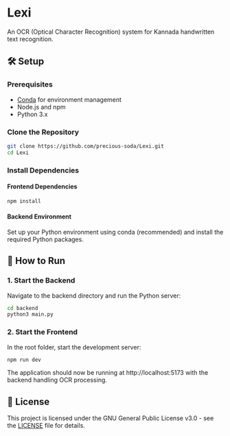 # Lexi

An OCR (Optical Character Recognition) system for Kannada handwritten text recognition.

##  🛠️ Setup

### Prerequisites
- [Conda](https://docs.conda.io/projects/conda/en/stable/user-guide/install/linux.html) for environment management
- Node.js and npm
- Python 3.x

### Clone the Repository

```bash
git clone https://github.com/precious-soda/Lexi.git
cd Lexi
```

### Install Dependencies

#### Frontend Dependencies
```bash
npm install
```

#### Backend Environment
Set up your Python environment using conda (recommended) and install the required Python packages.

## 🚀 How to Run

### 1. Start the Backend
Navigate to the backend directory and run the Python server:

```bash
cd backend
python3 main.py
```

### 2. Start the Frontend
In the root folder, start the development server:

```bash
npm run dev
```

The application should now be running at http://localhost:5173 with the backend handling OCR processing.

## 📜 License

This project is licensed under the GNU General Public License v3.0 - see the [LICENSE](LICENSE) file for details.